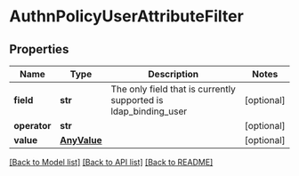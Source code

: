 # AuthnPolicyUserAttributeFilter

## Properties
Name | Type | Description | Notes
------------ | ------------- | ------------- | -------------
**field** | **str** | The only field that is currently supported is ldap_binding_user | [optional] 
**operator** | **str** |  | [optional] 
**value** | [**AnyValue**](AnyValue.md) |  | [optional] 

[[Back to Model list]](../README.md#documentation-for-models) [[Back to API list]](../README.md#documentation-for-api-endpoints) [[Back to README]](../README.md)

